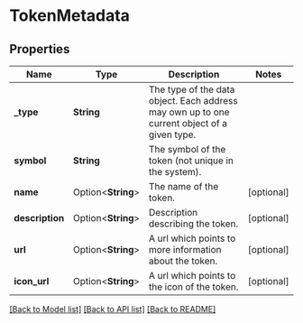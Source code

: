 # TokenMetadata

## Properties

Name | Type | Description | Notes
------------ | ------------- | ------------- | -------------
**_type** | **String** | The type of the data object. Each address may own up to one current object of a given type. | 
**symbol** | **String** | The symbol of the token (not unique in the system). | 
**name** | Option<**String**> | The name of the token. | [optional]
**description** | Option<**String**> | Description describing the token. | [optional]
**url** | Option<**String**> | A url which points to more information about the token. | [optional]
**icon_url** | Option<**String**> | A url which points to the icon of the token. | [optional]

[[Back to Model list]](../README.md#documentation-for-models) [[Back to API list]](../README.md#documentation-for-api-endpoints) [[Back to README]](../README.md)



